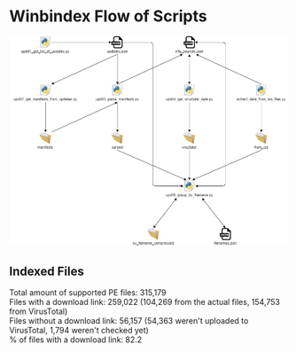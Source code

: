 # Winbindex Flow of Scripts

![winbindex-scripts-flow.png](winbindex-scripts-flow.png)

## Indexed Files

<!--FileStats-->
Total amount of supported PE files: 315,179  
Files with a download link: 259,022 (104,269 from the actual files, 154,753 from VirusTotal)  
Files without a download link: 56,157 (54,363 weren't uploaded to VirusTotal, 1,794 weren't checked yet)  
% of files with a download link: 82.2  
<!--/FileStats-->
